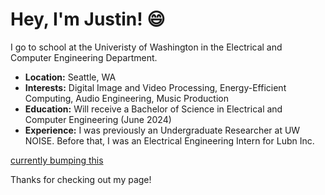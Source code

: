 # Hey, I'm Justin! 😄

I go to school at the Univeristy of Washington in the Electrical and Computer Engineering Department.

- **Location:** Seattle, WA
- **Interests:** Digital Image and Video Processing, Energy-Efficient Computing, Audio Engineering, Music Production
- **Education:** Will receive a Bachelor of Science in Electrical and Computer Engineering (June 2024)
- **Experience:** I was previously an Undergraduate Researcher at UW NOISE. Before that, I was an Electrical
Engineering Intern for Lubn Inc.

[currently bumping this](https://www.youtube.com/watch?v=4l5nfBzl19g)


Thanks for checking out my page!
